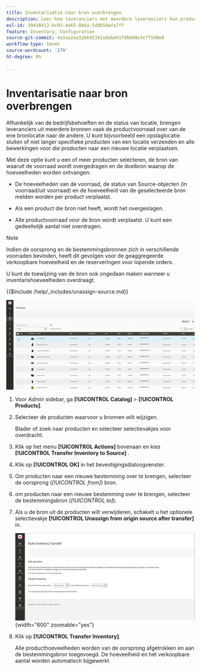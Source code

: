 ```yaml
---
title: Inventarisatie naar bron overbrengen
description: Leer hoe leveranciers met meerdere leveranciers hun productvoorraad van de ene bronlocatie naar de andere kunnen overbrengen.
exl-id: 30438412-bc93-4e65-8b6a-5ddb50afa7ff
feature: Inventory, Configuration
source-git-commit: 4a3aa2aa32b692341edabd41fdb608e3cff5d8e0
workflow-type: tm+mt
source-wordcount: '279'
ht-degree: 0%

---
```


# Inventarisatie naar bron overbrengen

Afhankelijk van de bedrijfsbehoeften en de status van locatie, brengen leveranciers uit meerdere bronnen vaak de productvoorraad over van de ene bronlocatie naar de andere. U kunt bijvoorbeeld een opslaglocatie sluiten of niet langer specifieke producten van een locatie verzenden en alle bewerkingen voor die producten naar een nieuwe locatie verplaatsen.

Met deze optie kunt u een of meer producten selecteren, de bron van waaruit de voorraad wordt overgedragen en de doelbron waarop de hoeveelheden worden ontvangen:

- De hoeveelheden van de voorraad, de status van Source-objecten (in voorraad/uit voorraad) en de hoeveelheid van de geselecteerde bron melden worden per product verplaatst.

- Als een product die bron niet heeft, wordt het overgeslagen.

- Alle productvoorraad voor de bron wordt verplaatst. U kunt een gedeeltelijk aantal niet overdragen.

>[!NOTE]
>
>Indien de oorsprong en de bestemmingsbronnen zich in verschillende voorraden bevinden, heeft dit gevolgen voor de geaggregeerde verkoopbare hoeveelheid en de reserveringen voor lopende orders.

U kunt de toewijzing van de bron ook ongedaan maken wanneer u inventarishoeveelheden overdraagt.

{{$include /help/_includes/unassign-source.md}}

![&#x200B; voorraad van de Overdracht aan een andere bron &#x200B;](assets/inventory-bulk-transfer-source.gif)

1. Voor _Admin_ sidebar, ga **[!UICONTROL Catalog]** > **[!UICONTROL Products]**.

1. Selecteer de producten waarvoor u bronnen wilt wijzigen.

   Blader of zoek naar producten en selecteer selectievakjes voor overdracht.

1. Klik op het menu **[!UICONTROL Actions]** bovenaan en kies **[!UICONTROL Transfer Inventory to Source]** .

1. Klik op **[!UICONTROL OK]** in het bevestigingsdialoogvenster.

1. Om producten naar een nieuwe bestemming over te brengen, selecteer de oorsprong (_[!UICONTROL from]_) bron.

1. om producten naar een nieuwe bestemming over te brengen, selecteer de bestemmingsbron (_[!UICONTROL to]_).

1. Als u de bron uit de producten wilt verwijderen, schakelt u het optionele selectievakje **[!UICONTROL Unassign from origin source after transfer]** in.

   ![&#x200B; Uitgezochte oorsprong en bestemming voor overdracht &#x200B;](assets/inventory-bulk-transfer-summary.png){width="600" zoomable="yes"}

1. Klik op **[!UICONTROL Transfer Inventory]**.

   Alle producthoeveelheden worden van de oorsprong afgetrokken en aan de bestemmingsbron toegevoegd. De hoeveelheid en het verkoopbare aantal worden automatisch bijgewerkt.

<!-- Last updated from includes: 2022-08-30 15:36:09 -->
